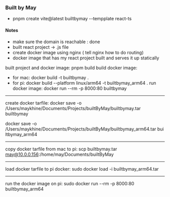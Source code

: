 ### Built by May

- pnpm create vite@latest builtbymay --tempplate react-ts

#### Notes

- make sure the domain is reachable : done
- built react project -> .js file
- create docker image using nginx ( tell nginx how to do routing)
- docker image that has my react project built and serves it up statically

built project and docker image: pnpm build
build docker image:

- for mac: docker build -t builtbymay .
- for pi: docker build --platform linux/arm64 -t builtbymay_arm64 .
  run docker image: docker run --rm -p 8000:80 builtbymay

---

create docker tarfile: docker save -o /Users/maykhine/Documents/Projects/builtByMay/builtbymay.tar builtbymay

docker save -o /Users/maykhine/Documents/Projects/builtByMay/builtbymay_arm64.tar bui
ltbymay_arm64

---

copy docker tarfile from mac to pi: scp builtbymay.tar may@10.0.0.156:/home/may/Documents/builtByMay

---

load docker tarfile to pi docker: sudo docker load -i builtbymay_arm64.tar

---

run the docker image on pi: sudo docker run --rm -p 8000:80 builtbymay_arm64
